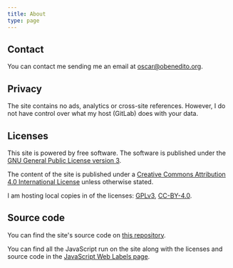 ```yaml
---
title: About
type: page
---
```

## Contact

You can contact me sending me an email at [oscar@obenedito.org](mailto:oscar@obenedito.org).

## Privacy

The site contains no ads, analytics or cross-site references. However, I do not have control over what my host (GitLab) does with your data.

## Licenses

This site is powered by free software. The software is published under the [GNU General Public License version 3](https://www.gnu.org/licenses/gpl-3.0.html).

The content of the site is published under a [Creative Commons Attribution 4.0 International License](http://creativecommons.org/licenses/by/4.0/) unless otherwise stated.

I am hosting local copies in of the licenses: [GPLv3](/licenses/gpl-v3/), [CC-BY-4.0](/licenses/cc-by-4.0/).

## Source code

You can find the site's source code on [this repository](https://gitlab.com/oscarbenedito/obenedito.org/).

You can find all the JavaScript run on the site along with the licenses and source code in the [JavaScript Web Labels page](/jsweblabels/).
